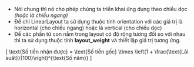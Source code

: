 - Nói chung thì nó cho phép chúng ta triển khai ứng dụng theo chiều dọc *(hoặc là chiều ngang)*
- Để chỉ LinearLayout ta sử dụng thuộc tính orientation với các giá trị là horizontal (cho chiều ngang) hoặc là vertical (cho chiều dọc)
- Để các phần tử con nằm trong layout có độ rộng tương đối so với nhau thì ta sử dụng thuộc tính **layout_weight** và thiết lập giá trị tương ứng.

[ \text{Số tiền nhận được} = \text{Số tiền gốc} \times \left(1 + \frac{\text{Lãi suất}}{100}\right)^{\text{Số năm}} ]